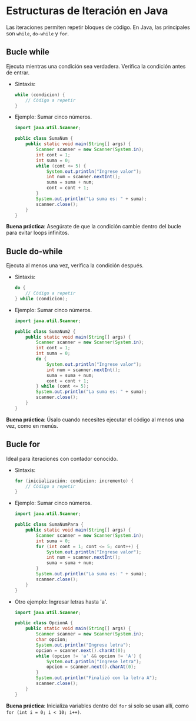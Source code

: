 # Estructuras de Iteración en Java

Las iteraciones permiten repetir bloques de código. En Java, las principales son `while`, `do-while` y `for`.

## Bucle while

Ejecuta mientras una condición sea verdadera. Verifica la condición antes de entrar.

- Sintaxis:
  ```java
  while (condicion) {
      // Código a repetir
  }
  ```

- Ejemplo: Sumar cinco números.
  ```java
  import java.util.Scanner;

  public class SumaNum {
      public static void main(String[] args) {
          Scanner scanner = new Scanner(System.in);
          int cont = 1;
          int suma = 0;
          while (cont <= 5) {
              System.out.println("Ingrese valor");
              int num = scanner.nextInt();
              suma = suma + num;
              cont = cont + 1;
          }
          System.out.println("La suma es: " + suma);
          scanner.close();
      }
  }
  ```

**Buena práctica**: Asegúrate de que la condición cambie dentro del bucle para evitar loops infinitos.

## Bucle do-while

Ejecuta al menos una vez, verifica la condición después.

- Sintaxis:
  ```java
  do {
      // Código a repetir
  } while (condicion);
  ```

- Ejemplo: Sumar cinco números.
  ```java
  import java.util.Scanner;

  public class SumaNum2 {
      public static void main(String[] args) {
          Scanner scanner = new Scanner(System.in);
          int cont = 1;
          int suma = 0;
          do {
              System.out.println("Ingrese valor");
              int num = scanner.nextInt();
              suma = suma + num;
              cont = cont + 1;
          } while (cont <= 5);
          System.out.println("La suma es: " + suma);
          scanner.close();
      }
  }
  ```

**Buena práctica**: Úsalo cuando necesites ejecutar el código al menos una vez, como en menús.

## Bucle for

Ideal para iteraciones con contador conocido.

- Sintaxis:
  ```java
  for (inicialización; condicion; incremento) {
      // Código a repetir
  }
  ```

- Ejemplo: Sumar cinco números.
  ```java
  import java.util.Scanner;

  public class SumaNumPara {
      public static void main(String[] args) {
          Scanner scanner = new Scanner(System.in);
          int suma = 0;
          for (int cont = 1; cont <= 5; cont++) {
              System.out.println("Ingrese valor");
              int num = scanner.nextInt();
              suma = suma + num;
          }
          System.out.println("La suma es: " + suma);
          scanner.close();
      }
  }
  ```

- Otro ejemplo: Ingresar letras hasta 'a'.
  ```java
  import java.util.Scanner;

  public class OpcionA {
      public static void main(String[] args) {
          Scanner scanner = new Scanner(System.in);
          char opcion;
          System.out.println("Ingrese letra");
          opcion = scanner.next().charAt(0);
          while (opcion != 'a' && opcion != 'A') {
              System.out.println("Ingrese letra");
              opcion = scanner.next().charAt(0);
          }
          System.out.println("Finalizó con la letra A");
          scanner.close();
      }
  }
  ```

**Buena práctica**: Inicializa variables dentro del `for` si solo se usan allí, como `for (int i = 0; i < 10; i++)`.
